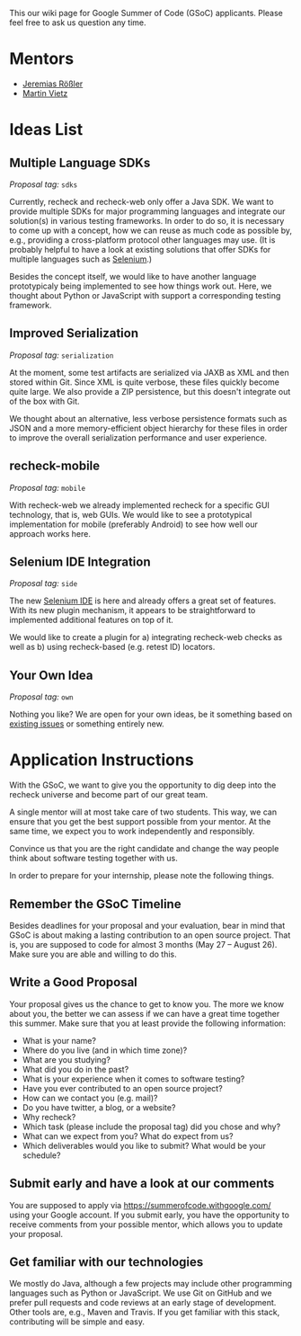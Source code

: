 This our wiki page for Google Summer of Code (GSoC) applicants. Please feel free to ask us question any time.

# Mentors

* [Jeremias Rößler](https://github.com/roesslerj)
* [Martin Vietz](https://github.com/martin-v)

# Ideas List

## Multiple Language SDKs

_Proposal tag:_ `sdks`

Currently, recheck and recheck-web only offer a Java SDK. We want to provide multiple SDKs for major programming languages and integrate our solution(s) in various testing frameworks. In order to do so, it is necessary to come up with a concept, how we can reuse as much code as possible by, e.g., providing a cross-platform protocol other languages may use. (It is probably helpful to have a look at existing solutions that offer SDKs for multiple languages such as [Selenium](https://github.com/SeleniumHQ/selenium).)

Besides the concept itself, we would like to have another language prototypicaly being implemented to see how things work out. Here, we thought about Python or JavaScript with support a corresponding testing framework.

## Improved Serialization

_Proposal tag:_ `serialization`

At the moment, some test artifacts are serialized via JAXB as XML and then stored within Git. Since XML is quite verbose, these files quickly become quite large. We also provide a ZIP persistence, but this doesn't integrate out of the box with Git.

We thought about an alternative, less verbose persistence formats such as JSON and a more memory-efficient object hierarchy for these files in order to improve the overall serialization performance and user experience.

## recheck-mobile

_Proposal tag:_ `mobile`

With recheck-web we already implemented recheck for a specific GUI technology, that is, web GUIs. We would like to see a prototypical implementation for mobile (preferably Android) to see how well our approach works here.

## Selenium IDE Integration

_Proposal tag:_ `side`

The new [Selenium IDE](https://github.com/SeleniumHQ/selenium-ide) is here and already offers a great set of features. With its new plugin mechanism, it appears to be straightforward to implemented additional features on top of it.

We would like to create a plugin for a) integrating recheck-web checks as well as b) using recheck-based (e.g. retest ID) locators.

## Your Own Idea

_Proposal tag:_ `own`

Nothing you like? We are open for your own ideas, be it something based on [existing issues](https://github.com/retest/recheck/issues) or something entirely new.

# Application Instructions

With the GSoC, we want to give you the opportunity to dig deep into the recheck universe and become part of our great team.

A single mentor will at most take care of two students. This way, we can ensure that you get the best support possible from your mentor. At the same time, we expect you to work independently and responsibly.

Convince us that you are the right candidate and change the way people think about software testing together with us.

In order to prepare for your internship, please note the following things.

## Remember the GSoC Timeline

Besides deadlines for your proposal and your evaluation, bear in mind that GSoC is about making a lasting contribution to an open source project. That is, you are supposed to code for almost 3 months (May 27 – August 26). Make sure you are able and willing to do this.

## Write a Good Proposal

Your proposal gives us the chance to get to know you. The more we know about you, the better we can assess if we can have a great time together this summer. Make sure that you at least provide the following information:

* What is your name?
* Where do you live (and in which time zone)?
* What are you studying?
* What did you do in the past?
* What is your experience when it comes to software testing?
* Have you ever contributed to an open source project?
* How can we contact you (e.g. mail)?
* Do you have twitter, a blog, or a website?
* Why recheck?
* Which task (please include the proposal tag) did you chose and why?
* What can we expect from you? What do expect from us?
* Which deliverables would you like to submit? What would be your schedule?

## Submit early and have a look at our comments

You are supposed to apply via https://summerofcode.withgoogle.com/ using your Google account. If you submit early, you have the opportunity to receive comments from your possible mentor, which allows you to update your proposal.

## Get familiar with our technologies

We mostly do Java, although a few projects may include other programming languages such as Python or JavaScript. We use Git on GitHub and we prefer pull requests and code reviews at an early stage of development. Other tools are, e.g., Maven and Travis. If you get familiar with this stack, contributing will be simple and easy.

